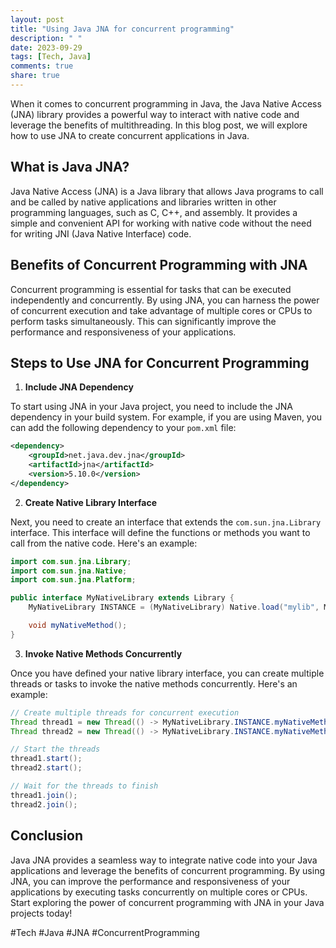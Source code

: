 ```yaml
---
layout: post
title: "Using Java JNA for concurrent programming"
description: " "
date: 2023-09-29
tags: [Tech, Java]
comments: true
share: true
---
```


When it comes to concurrent programming in Java, the Java Native Access (JNA) library provides a powerful way to interact with native code and leverage the benefits of multithreading. In this blog post, we will explore how to use JNA to create concurrent applications in Java.

## What is Java JNA?

Java Native Access (JNA) is a Java library that allows Java programs to call and be called by native applications and libraries written in other programming languages, such as C, C++, and assembly. It provides a simple and convenient API for working with native code without the need for writing JNI (Java Native Interface) code.

## Benefits of Concurrent Programming with JNA

Concurrent programming is essential for tasks that can be executed independently and concurrently. By using JNA, you can harness the power of concurrent execution and take advantage of multiple cores or CPUs to perform tasks simultaneously. This can significantly improve the performance and responsiveness of your applications.

## Steps to Use JNA for Concurrent Programming
1. **Include JNA Dependency**

To start using JNA in your Java project, you need to include the JNA dependency in your build system. For example, if you are using Maven, you can add the following dependency to your `pom.xml` file:

```xml
<dependency>
    <groupId>net.java.dev.jna</groupId>
    <artifactId>jna</artifactId>
    <version>5.10.0</version>
</dependency>
```

2. **Create Native Library Interface**

Next, you need to create an interface that extends the `com.sun.jna.Library` interface. This interface will define the functions or methods you want to call from the native code. Here's an example:

```java
import com.sun.jna.Library;
import com.sun.jna.Native;
import com.sun.jna.Platform;

public interface MyNativeLibrary extends Library {
    MyNativeLibrary INSTANCE = (MyNativeLibrary) Native.load("mylib", MyNativeLibrary.class);

    void myNativeMethod();
}
```

3. **Invoke Native Methods Concurrently**

Once you have defined your native library interface, you can create multiple threads or tasks to invoke the native methods concurrently. Here's an example:

```java
// Create multiple threads for concurrent execution
Thread thread1 = new Thread(() -> MyNativeLibrary.INSTANCE.myNativeMethod());
Thread thread2 = new Thread(() -> MyNativeLibrary.INSTANCE.myNativeMethod());

// Start the threads
thread1.start();
thread2.start();

// Wait for the threads to finish
thread1.join();
thread2.join();
```

## Conclusion

Java JNA provides a seamless way to integrate native code into your Java applications and leverage the benefits of concurrent programming. By using JNA, you can improve the performance and responsiveness of your applications by executing tasks concurrently on multiple cores or CPUs. Start exploring the power of concurrent programming with JNA in your Java projects today!

#Tech #Java #JNA #ConcurrentProgramming